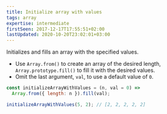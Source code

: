 ```yaml
---
title: Initialize array with values
tags: array
expertise: intermediate
firstSeen: 2017-12-17T17:55:51+02:00
lastUpdated: 2020-10-20T23:02:01+03:00
---
```


Initializes and fills an array with the specified values.

- Use `Array.from()` to create an array of the desired length, `Array.prototype.fill()` to fill it with the desired values.
- Omit the last argument, `val`, to use a default value of `0`.

```js
const initializeArrayWithValues = (n, val = 0) =>
  Array.from({ length: n }).fill(val);
```

```js
initializeArrayWithValues(5, 2); // [2, 2, 2, 2, 2]
```
